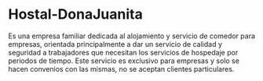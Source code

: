 # Hostal-DonaJuanita
Es una empresa familiar dedicada al alojamiento y servicio de comedor para empresas, orientada principalmente a dar un servicio de calidad y seguridad a trabajadores que necesitan los servicios de hospedaje por periodos de tiempo. Este servicio es exclusivo para empresas y solo se hacen convenios con las mismas, no se aceptan clientes particulares.
